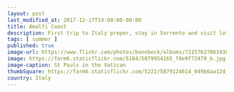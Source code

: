 ```yaml
---
layout: post
last_modified_at: 2017-12-17T19:00:00-00:00
title: Amalfi Coast
description: First trip to Italy proper, stay in Sorrento and visit lots of little hamlets along the coast, Pompeii, Herculanium then train up to Rome for a few days in the city
tags: [ summer ]
published: true
image-url: https://www.flickr.com/photos/bennbeck/albums/72157627061930350
image: https://farm6.staticflickr.com/5184/5879954165_f8e9f73479_b.jpg
image-caption: St Pauls in the Vatican
thumbSquare: https://farm6.staticflickr.com/5222/5879124614_049b6aa12d_q.jpg
country: Italy
---
```


